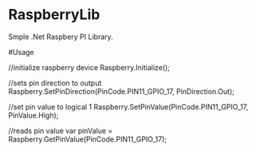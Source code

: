 # RaspberryLib
Smple .Net Raspbery PI Library.

#Usage

//initialize raspberry device
Raspberry.Initialize();

//sets pin direction to output
Raspberry.SetPinDirection(PinCode.PIN11_GPIO_17, PinDirection.Out);

//set pin value to logical 1
Raspberry.SetPinValue(PinCode.PIN11_GPIO_17, PinValue.High);

//reads pin value
var pinValue = Raspberry.GetPinValue(PinCode.PIN11_GPIO_17);


